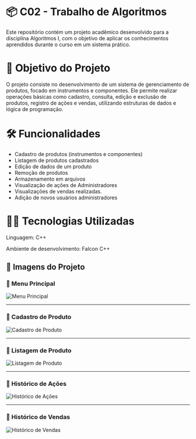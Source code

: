 # 📦 C02 - Trabalho de Algoritmos
Este repositório contém um projeto acadêmico desenvolvido para a disciplina Algoritmos I, com o objetivo de aplicar os conhecimentos aprendidos durante o curso em um sistema prático.

# 🎯 Objetivo do Projeto
O projeto consiste no desenvolvimento de um sistema de gerenciamento de produtos, focado em instrumentos e componentes. Ele permite realizar operações básicas como cadastro, consulta, edição e exclusão de produtos, registro de ações e vendas, utilizando estruturas de dados e lógica de programação.

# 🛠️ Funcionalidades
- Cadastro de produtos (instrumentos e componentes)
- Listagem de produtos cadastrados
- Edição de dados de um produto
- Remoção de produtos
- Armazenamento em arquivos
- Visualização de ações de Administradores
- Visualizações de vendas realizadas.
- Adição de novos usuários administradores

# 🧑‍💻 Tecnologias Utilizadas
Linguagem: C++

Ambiente de desenvolvimento: Falcon C++

## 📁 Imagens do Projeto

### 📌 Menu Principal
![Menu Principal](https://github.com/user-attachments/assets/6f448de4-84d3-46dc-88ca-ff660868061f)

---

### 📌 Cadastro de Produto
![Cadastro de Produto](https://github.com/user-attachments/assets/68c08e7e-bf8a-4ddc-9c2b-b6475bf4bf5e)

---

### 📌 Listagem de Produto
![Listagem de Produto](https://github.com/user-attachments/assets/63d9c7db-b40b-4211-9314-5275fe6f2465)

---

### 📌 Histórico de Ações
![Histórico de Ações](https://github.com/user-attachments/assets/9b6b94e9-9b23-4760-8996-92fcc65b93db)

---

### 📌 Histórico de Vendas
![Histórico de Vendas](https://github.com/user-attachments/assets/e1953669-1890-4f0a-a6f2-2b0960217aee)


